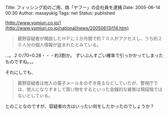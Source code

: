 Title: フィッシング初のご用、偽「ヤフー」の会社員を逮捕
Date: 2005-06-14 00:30
Author: masayukig
Tags: net
Status: published

[http://www.yomiuri.co.jp/](http://www.yomiuri.co.jp/national/news/20050613i114.htm)

> 薮野容疑者が開設したＨＰに１か月間で約７０人がアクセスし、うち約２０人分の個人情報が盗まれたとみている。

...。２０/70=0.28・・・約3割か。
ずいぶんすごい確率で引っかかってしまったものですね。。。

それにしても、

> 薮野容疑者は他人の電子メールをのぞき見るなどしていたが、警視庁では、他人になりすまして買い物をするといった金銭的な被害は現段階ではないとしている。

とのことなのですが、容疑者の方はいったい何をしたかったのでしょうか？
